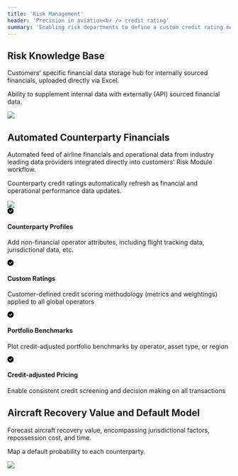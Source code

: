 ```yaml
---
title: 'Risk Management'
header: 'Precision in aviation<br /> credit rating'
summary: 'Enabling risk departments to define a custom credit rating methodology and apply scoring to all asset modeling'
---
```


<article class="py-5 px-5">
  <div class="container">
    <div class="row gx-lg-5" data-cues="slideInUp">
      <div class="col-md-5">
        <h2 class="fw-bold mb-5">Risk Knowledge Base</h2>
        <p>Customers' specific financial data storage hub for internally sourced financials, uploaded directly via Excel.</p>
        <p>Ability to supplement internal data with externally (API) sourced financial data.</p>
      </div>
      <div class="col-md-7">
        <img class="card image__feature" src="/images/products/risk-management/default-probability.png" />
      </div>
    </div>
  </div>
</article>

<article class="py-5 px-5">
  <div class="container">
    <div class="row gx-lg-5" data-cues="slideInUp">
      <div class="col-md-5">
        <h2 class="fw-bold mb-5">Automated Counterparty Financials</h2>
        <p>Automated feed of airline financials and operational data from industry leading data providers integrated directly into customers' Risk Module workflow.</p>
        <p>Counterparty credit ratings automatically refresh as financial and operational performance data updates.</p>
      </div>
      <div class="col-md-7">
        <img class="card image__feature" src="/images/products/risk-management/financial-details.png" />
      </div>
    </div>
  </div>
</article>

<article class="py-5 px-5">
<div class="container">
<!-- <h2 class="h1">In addition...</h2> -->
<div class="row g-4 py-5 row-cols-1 row-cols-lg-4" data-cues="slideInUp">
      <div class="feature col">
        <div class="feature-icon">
          <svg class="icon__check--success" xmlns="http://www.w3.org/2000/svg" width="1em" height="1em" fill="inherit" viewBox="0 0 16 16">
  <path d="M16 8A8 8 0 1 1 0 8a8 8 0 0 1 16 0zm-3.97-3.03a.75.75 0 0 0-1.08.022L7.477 9.417 5.384 7.323a.75.75 0 0 0-1.06 1.06L6.97 11.03a.75.75 0 0 0 1.079-.02l3.992-4.99a.75.75 0 0 0-.01-1.05z"></path>
</svg>
        </div>
        <h4>Counterparty Profiles</h4>
        <p>Add non-financial operator attributes, including flight tracking data, jurisdictional data, etc.</p>
      </div>
      <div class="feature col">
        <div class="feature-icon">
          <svg class="icon__check--success" xmlns="http://www.w3.org/2000/svg" width="1em" height="1em" fill="inherit" viewBox="0 0 16 16">
  <path d="M16 8A8 8 0 1 1 0 8a8 8 0 0 1 16 0zm-3.97-3.03a.75.75 0 0 0-1.08.022L7.477 9.417 5.384 7.323a.75.75 0 0 0-1.06 1.06L6.97 11.03a.75.75 0 0 0 1.079-.02l3.992-4.99a.75.75 0 0 0-.01-1.05z"></path>
</svg>
        </div>
        <h4>Custom Ratings</h4>
        <p>Customer-defined credit scoring methodology (metrics and weightings) applied to all global operators</p>
      </div>
      <div class="feature col">
        <div class="feature-icon">
          <svg class="icon__check--success" xmlns="http://www.w3.org/2000/svg" width="1em" height="1em" fill="inherit" viewBox="0 0 16 16">
  <path d="M16 8A8 8 0 1 1 0 8a8 8 0 0 1 16 0zm-3.97-3.03a.75.75 0 0 0-1.08.022L7.477 9.417 5.384 7.323a.75.75 0 0 0-1.06 1.06L6.97 11.03a.75.75 0 0 0 1.079-.02l3.992-4.99a.75.75 0 0 0-.01-1.05z"></path>
</svg>
        </div>
        <h4>Portfolio Benchmarks</h4>
        <p>Plot credit-adjusted portfolio benchmarks by operator, asset type, or region</p>
      </div>
      <div class="feature col">
        <div class="feature-icon">
          <svg class="icon__check--success" xmlns="http://www.w3.org/2000/svg" width="1em" height="1em" fill="inherit" viewBox="0 0 16 16">
  <path d="M16 8A8 8 0 1 1 0 8a8 8 0 0 1 16 0zm-3.97-3.03a.75.75 0 0 0-1.08.022L7.477 9.417 5.384 7.323a.75.75 0 0 0-1.06 1.06L6.97 11.03a.75.75 0 0 0 1.079-.02l3.992-4.99a.75.75 0 0 0-.01-1.05z"></path>
</svg>
        </div>
        <h4>Credit-adjusted Pricing</h4>
        <p>Enable consistent credit screening and decision making on all transactions​</p>
      </div>
    </div>
</div>
</article>

<article class="py-5 px-5">
  <div class="container">
    <div class="row gx-lg-5" data-cues="slideInUp">
      <div class="col-md-5">
        <h2 class="fw-bold mb-5">Aircraft Recovery Value and Default Model​</h2>
        <p>Forecast aircraft recovery value, encompassing jurisdictional factors, repossession cost, and time​.</p>
        <p>Map a default probability to each counterparty.</p>
      </div>
      <div class="col-md-7">
        <img class="card image__feature" src="/images/products/risk-management/recovery-value.png" />
      </div>
    </div>
  </div>
</article>




